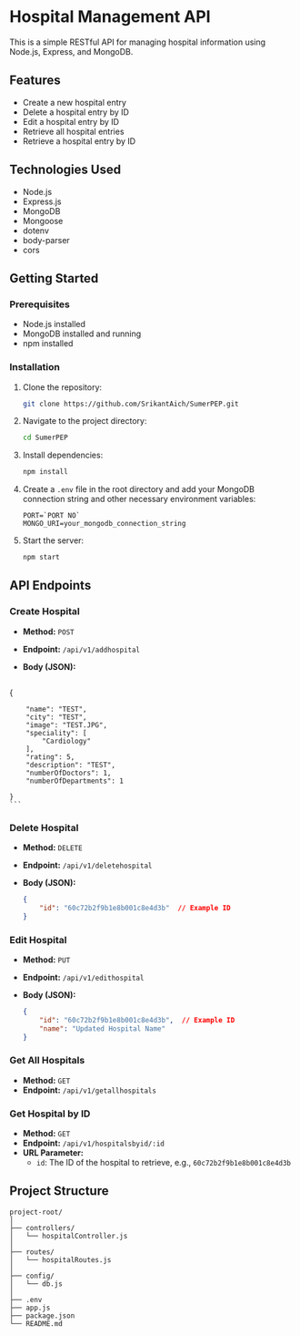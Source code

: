 # Hospital Management API

This is a simple RESTful API for managing hospital information using Node.js, Express, and MongoDB.

## Features

- Create a new hospital entry
- Delete a hospital entry by ID
- Edit a hospital entry by ID
- Retrieve all hospital entries
- Retrieve a hospital entry by ID

## Technologies Used

- Node.js
- Express.js
- MongoDB
- Mongoose
- dotenv
- body-parser
- cors

## Getting Started

### Prerequisites

- Node.js installed
- MongoDB installed and running
- npm installed

### Installation

1. Clone the repository:

    ```bash
    git clone https://github.com/SrikantAich/SumerPEP.git
    ```

2. Navigate to the project directory:

    ```bash
    cd SumerPEP
    ```

3. Install dependencies:

    ```bash
    npm install
    ```

4. Create a `.env` file in the root directory and add your MongoDB connection string and other necessary environment variables:

    ```env
    PORT=`PORT NO`
    MONGO_URI=your_mongodb_connection_string
    ```

5. Start the server:

    ```bash
    npm start
    ```

## API Endpoints

### Create Hospital

- **Method:** `POST`
- **Endpoint:** `/api/v1/addhospital`
- **Body (JSON):**

    ```json
 {
        
        "name": "TEST",
        "city": "TEST",
        "image": "TEST.JPG",
        "speciality": [
            "Cardiology"
        ],
        "rating": 5,
        "description": "TEST",
        "numberOfDoctors": 1,
        "numberOfDepartments": 1
        
    }
    ```

### Delete Hospital

- **Method:** `DELETE`
- **Endpoint:** `/api/v1/deletehospital`
- **Body (JSON):**

    ```json
    {
        "id": "60c72b2f9b1e8b001c8e4d3b"  // Example ID
    }
    ```

### Edit Hospital

- **Method:** `PUT`
- **Endpoint:** `/api/v1/edithospital`
- **Body (JSON):**

    ```json
    {
        "id": "60c72b2f9b1e8b001c8e4d3b",  // Example ID
        "name": "Updated Hospital Name"
    }
    ```

### Get All Hospitals

- **Method:** `GET`
- **Endpoint:** `/api/v1/getallhospitals`

### Get Hospital by ID

- **Method:** `GET`
- **Endpoint:** `/api/v1/hospitalsbyid/:id`
- **URL Parameter:**
  - `id`: The ID of the hospital to retrieve, e.g., `60c72b2f9b1e8b001c8e4d3b`

## Project Structure

```plaintext
project-root/
│
├── controllers/
│   └── hospitalController.js
│
├── routes/
│   └── hospitalRoutes.js
│
├── config/
│   └── db.js
│
├── .env
├── app.js
├── package.json
└── README.md
